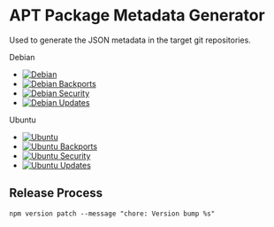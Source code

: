 # APT Package Metadata Generator

Used to generate the JSON metadata in the target git repositories.

Debian

- [![Debian](https://github.com/apt-repositories/generator/actions/workflows/debian.yml/badge.svg)](https://github.com/apt-repositories/generator/actions/workflows/debian.yml)
- [![Debian Backports](https://github.com/apt-repositories/generator/actions/workflows/debian-backports.yml/badge.svg)](https://github.com/apt-repositories/generator/actions/workflows/debian-backports.yml)
- [![Debian Security](https://github.com/apt-repositories/generator/actions/workflows/debian-security.yml/badge.svg)](https://github.com/apt-repositories/generator/actions/workflows/debian-security.yml)
- [![Debian Updates](https://github.com/apt-repositories/generator/actions/workflows/debian-updates.yml/badge.svg)](https://github.com/apt-repositories/generator/actions/workflows/debian-updates.yml)

Ubuntu

- [![Ubuntu](https://github.com/apt-repositories/generator/actions/workflows/ubuntu.yml/badge.svg)](https://github.com/apt-repositories/generator/actions/workflows/ubuntu.yml)
- [![Ubuntu Backports](https://github.com/apt-repositories/generator/actions/workflows/ubuntu-backports.yml/badge.svg)](https://github.com/apt-repositories/generator/actions/workflows/ubuntu-backports.yml)
- [![Ubuntu Security](https://github.com/apt-repositories/generator/actions/workflows/ubuntu-security.yml/badge.svg)](https://github.com/apt-repositories/generator/actions/workflows/ubuntu-security.yml)
- [![Ubuntu Updates](https://github.com/apt-repositories/generator/actions/workflows/ubuntu-updates.yml/badge.svg)](https://github.com/apt-repositories/generator/actions/workflows/ubuntu-updates.yml)

## Release Process

```shell
npm version patch --message "chore: Version bump %s"
```
